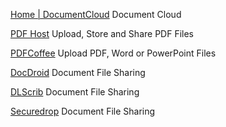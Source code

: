 
[Home | DocumentCloud](https://www.documentcloud.org/home)
Document Cloud

[PDF Host](https://pdfhost.io/)
Upload, Store and Share PDF Files

[PDFCoffee](https://pdfcoffee.com/)
Upload PDF, Word or PowerPoint Files

[DocDroid](https://www.docdroid.net/)
Document File Sharing

[DLScrib](https://dlscrib.com/)
Document File Sharing

[Securedrop](https://securedrop.org/)
Document File Sharing
